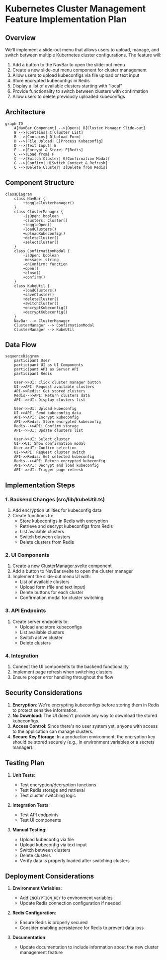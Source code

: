 # Kubernetes Cluster Management Feature Implementation Plan

## Overview

We'll implement a slide-out menu that allows users to upload, manage, and switch between multiple Kubernetes cluster configurations. The feature will:

1. Add a button to the NavBar to open the slide-out menu
2. Create a new slide-out menu component for cluster management
3. Allow users to upload kubeconfigs via file upload or text input
4. Store encrypted kubeconfigs in Redis
5. Display a list of available clusters starting with "local"
6. Provide functionality to switch between clusters with confirmation
7. Allow users to delete previously uploaded kubeconfigs

## Architecture

```mermaid
graph TD
    A[NavBar Component] -->|Opens| B[Cluster Manager Slide-out]
    B -->|Contains| C[Cluster List]
    B -->|Contains| D[Upload Form]
    D -->|File Upload| E[Process Kubeconfig]
    D -->|Text Input| E
    E -->|Encrypt & Store| F[Redis]
    C -->|Load from| F
    C -->|Switch Cluster| G[Confirmation Modal]
    G -->|Confirm| H[Switch Context & Refresh]
    C -->|Delete Cluster| I[Delete from Redis]
```

## Component Structure

```mermaid
classDiagram
    class NavBar {
        +toggleClusterManager()
    }
    class ClusterManager {
        -isOpen: boolean
        -clusters: Cluster[]
        +toggleOpen()
        +loadClusters()
        +uploadKubeconfig()
        +deleteCluster()
        +selectCluster()
    }
    class ConfirmationModal {
        -isOpen: boolean
        -message: string
        -onConfirm: function
        +open()
        +close()
        +confirm()
    }
    class KubeUtil {
        +loadClusters()
        +saveCluster()
        +deleteCluster()
        +switchCluster()
        +encryptKubeconfig()
        +decryptKubeconfig()
    }
    NavBar --> ClusterManager
    ClusterManager --> ConfirmationModal
    ClusterManager --> KubeUtil
```

## Data Flow

```mermaid
sequenceDiagram
    participant User
    participant UI as UI Components
    participant API as Server API
    participant Redis

    User->>UI: Click cluster manager button
    UI->>API: Request available clusters
    API->>Redis: Get stored clusters
    Redis-->>API: Return clusters data
    API-->>UI: Display clusters list

    User->>UI: Upload kubeconfig
    UI->>API: Send kubeconfig data
    API->>API: Encrypt kubeconfig
    API->>Redis: Store encrypted kubeconfig
    Redis-->>API: Confirm storage
    API-->>UI: Update clusters list

    User->>UI: Select cluster
    UI->>UI: Show confirmation modal
    User->>UI: Confirm selection
    UI->>API: Request cluster switch
    API->>Redis: Get selected kubeconfig
    Redis-->>API: Return encrypted kubeconfig
    API->>API: Decrypt and load kubeconfig
    API-->>UI: Trigger page refresh
```

## Implementation Steps

### 1. Backend Changes (src/lib/kubeUtil.ts)

1. Add encryption utilities for kubeconfig data
2. Create functions to:
   - Store kubeconfigs in Redis with encryption
   - Retrieve and decrypt kubeconfigs from Redis
   - List available clusters
   - Switch between clusters
   - Delete clusters from Redis

### 2. UI Components

1. Create a new ClusterManager.svelte component
2. Add a button to NavBar.svelte to open the cluster manager
3. Implement the slide-out menu UI with:
   - List of available clusters
   - Upload form (file and text input)
   - Delete buttons for each cluster
   - Confirmation modal for cluster switching

### 3. API Endpoints

1. Create server endpoints to:
   - Upload and store kubeconfigs
   - List available clusters
   - Switch active cluster
   - Delete clusters

### 4. Integration

1. Connect the UI components to the backend functionality
2. Implement page refresh when switching clusters
3. Ensure proper error handling throughout the flow

## Security Considerations

1. **Encryption**: We're encrypting kubeconfigs before storing them in Redis to protect sensitive information.
2. **No Download**: The UI doesn't provide any way to download the stored kubeconfigs.
3. **Access Control**: Since there's no user system yet, anyone with access to the application can manage clusters.
4. **Secure Key Storage**: In a production environment, the encryption key should be stored securely (e.g., in environment variables or a secrets manager).

## Testing Plan

1. **Unit Tests**:

   - Test encryption/decryption functions
   - Test Redis storage and retrieval
   - Test cluster switching logic

2. **Integration Tests**:

   - Test API endpoints
   - Test UI components

3. **Manual Testing**:
   - Upload kubeconfig via file
   - Upload kubeconfig via text input
   - Switch between clusters
   - Delete clusters
   - Verify data is properly loaded after switching clusters

## Deployment Considerations

1. **Environment Variables**:

   - Add `ENCRYPTION_KEY` to environment variables
   - Update Redis connection configuration if needed

2. **Redis Configuration**:

   - Ensure Redis is properly secured
   - Consider enabling persistence for Redis to prevent data loss

3. **Documentation**:
   - Update documentation to include information about the new cluster management feature
